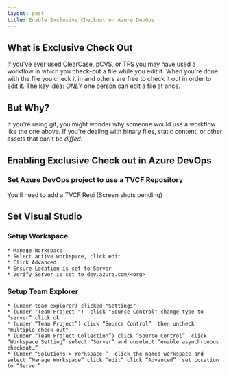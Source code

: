 ```yaml
---
layout: post
title: Enable Exclusive Checkout on Azure DevOps 
---
```


## What is Exclusive Check Out
If you've ever used ClearCase, pCVS, or TFS you may have used a workflow in which you check-out a file while you edit it.  When you're done with the file you check it in and others are free to check it out in order to edit it.
The key idea: *ONLY* one person can edit a file at once.

## But Why?
If you're using git, you might wonder why someone would use a workflow like the one above. If you're dealing with binary files, static content, or other assets that can't be _diffed_.

## Enabling Exclusive Check out in Azure DevOps

### Set Azure DevOps project to use a TVCF Repository

You'll need to add a TVCF Reoi
(Screen shots pending)

## Set Visual Studio
### Setup Workspace
    * Manage Workspace
    * Select active workspace, click edit
    * Click Advanced
    * Ensure Location is set to Server
    * Verify Server is set to dev.azure.com/<org>
    

### Setup Team Explorer
    * (under team explorer) clicked "Settings"
    * (under "Team Project ")  click "Source Control" change type to “server” click ok
    * (under “Team Project”) click “Source Control”  then uncheck "multiple check-out"
    * (under “Team Project Collection”) click “Source Control”  click “Workspace Setting” select “Server” and unselect “enable asynchronous checkout…”  
    * (Under “Solutions > Workspace ”  click the named workspace and select “Manage Workspace” click “edit” click “Advanced”  set Location to “Server”
